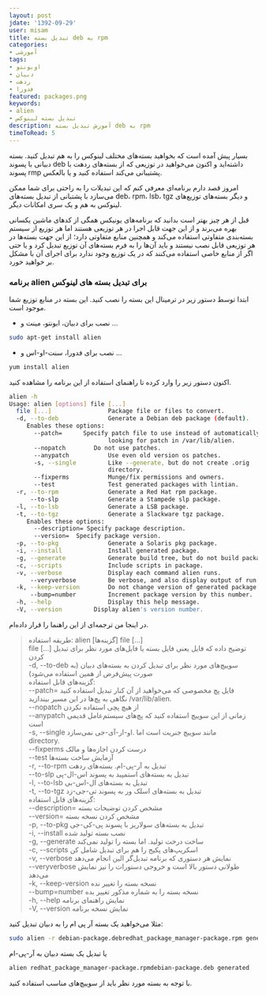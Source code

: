 ```yaml
---
layout: post
jdate: '1392-09-29'
user: misam
title: تبدیل بسته deb به rpm
categories:
- آموزشی
tags:
- اوبونتو 
- دبیان
- ردهت
- فدورا
featured: packages.png
keywords:
- alien
- تبدیل بسته لینوکس
description: آموزش تبدیل بسته deb به rpm
timeToRead: 5
---
```


بسیار پیش آمده است که بخواهید بسته‌های مختلف لینوکس را به هم تبدیل کنید. بسته دبیانی با پسوند deb داشته‌اید و اکنون می‌خواهید در توزیعی که از بسته‌های ردهت با پسوند rmp پشتیبانی می‌کند استفاده کنید و یا بالعکس.

امروز قصد دارم برنامه‌ای معرفی کنم که این تبدیلات را به راحتی برای شما ممکن می‌سازد با پشتبانی از تبدیل بسته‌های deb، rpm، lsb، tgz و دیگر بسته‌های توزیع‌های لینوکس به هم و یک سری امکانات دیگر.

قبل از هر چیز بهتر است بدانید که برنامه‌های یونیکس همگی از کدهای ماشین یکسانی بهره می‌برند و از این جهت قابل اجرا در هر توزیعی هستند اما هر توزیع از سیستم بسته‌بندی متفاوتی استفاده می‌کند و همچنین منابع متفاوتی دارد؛ از این جهت بسته‌ها در هر توزیعی قابل نصب نیستند و باید آن‌ها را به فرم بسته‌های آن توزیع تبدیل کرد و یا حتی اگر از منابع خاصی استفاده می‌کنند که در یک توزیع وجود ندارد برای اجرای آن با مشکل بر خواهید خورد.

### برنامه alien برای تبدیل بسته های لینوکس

ابتدا توسط دستور زیر در ترمینال این بسته را نصب کنید. این بسته در منابع توزیع شما موجود است.

- نصب برای دبیان، ابونتو، مینت و ...

```sh
sudo apt-get install alien
```

- نصب برای فدورا، سنت-او-اس و ...

```sh
yum install alien
```

اکنون دستور زیر را وارد کرده تا راهنمای استفاده از این برنامه را مشاهده کنید.

```sh
alien -h
Usage: alien [options] file [...]
  file [...]                Package file or files to convert.
  -d, --to-deb              Generate a Debian deb package (default).
     Enables these options:
       --patch=      Specify patch file to use instead of automatically
                            looking for patch in /var/lib/alien.
       --nopatch	    Do not use patches.
       --anypatch           Use even old version os patches.
       -s, --single         Like --generate, but do not create .orig
                            directory.
       --fixperms           Munge/fix permissions and owners.
       --test               Test generated packages with lintian.
  -r, --to-rpm              Generate a Red Hat rpm package.
      --to-slp              Generate a Stampede slp package.
  -l, --to-lsb              Generate a LSB package.
  -t, --to-tgz              Generate a Slackware tgz package.
     Enables these options:
       --description= Specify package description.
       --version=  Specify package version.
  -p, --to-pkg              Generate a Solaris pkg package.
  -i, --install             Install generated package.
  -g, --generate            Generate build tree, but do not build package.
  -c, --scripts             Include scripts in package.
  -v, --verbose             Display each command alien runs.
      --veryverbose         Be verbose, and also display output of run commands.
  -k, --keep-version        Do not change version of generated package.
      --bump=number         Increment package version by this number.
  -h, --help                Display this help message.
  -V, --version		    Display alien's version number.
```

در اینجا من ترجمه‌ای از این راهنما را قرار داده‌ام.

> طریقه استفاده: alien [گزینه‌ها] file [...]  
> file [...] توضیح داده که فایل یعنی فایل بسته یا فایل‌های مورد نظر برای تبدیل کردن  
> -d, --to-deb سوییچ‌های مورد نظر برای تبدیل کردن به بسته‌های دبیان (به صورت پیش‌فرض از همین استفاده می‌شود)  
> گزینه‌های قابل استفاده:  
> --patch= فایل پچ مخصوصی که می‌خواهید از آن کنار تبدیل استفاده کنید  
> نگاهی به پچ‌ها در این مسیر بیندازید /var/lib/alien.  
> --nopatch از هیچ پچی استفاده نکردن  
> --anypatch زمانی از این سوییچ استفاده کنید که پچ‌های سیستم‌عامل قدیمی است  
> -s, --single مانند سوییچ جنریت است اما .او-ار-آی-جی نمی‌سازد  
> directory.  
> --fixperms درست کردن اجازه‌ها و مالک  
> --test آزمایش ساخت بسته‌ها  
> -r, --to-rpm تبدیل به آر-پی‌-ام. بسته‌های ردهت  
> --to-slp تبدیل به بسته‌های استمپید به پسوند اس-ال-پی  
> -l, --to-lsb تبدیل به بسته‌های ال-اس-بی  
> -t, --to-tgz تبدیل به بسته‌های اسلک ور به پسوند تی-جی-زد  
> گزینه‌های قابل استفاده:  
> --description= مشخص کردن توضیحات بسته  
> --version= مشخص کردن نسخه بسته  
> -p, --to-pkg تبدیل به بسته‌های سولاریز با پسوند پی-کی-جی  
> -i, --install نصب بسته تولید شده  
> -g, --generate ساخت درخت تولید. اما بسته را تولید نمی‌کند  
> -c, --scripts اسکریپ‌های پکیج را هم برای تبدیل شامل کن  
> -v, --verbose نمایش هر دستوری که برنامه تبدیل‌گر الین انجام می‌دهد  
> --veryverbose طولانی دستور بالا است و خروجی دستورات را نیز نمایش می‌دهد  
> -k, --keep-version نسخه بسته را تغییر نده  
> --bump=number نسخه بسته را به شماره مذکور تغییر بده  
> -h, --help نمایش راهنمای برنامه  
> -V, --version نمایش نسخه برنامه

مثلا می‌خواهید یک بسته آر پی ام را به دبیان تبدیل کنید:

```sh
sudo alien -r debian-package.debredhat_package_manager-package.rpm generated
```

یا تبدیل یک بسته دبیان به آر-پی-ام

```sh
alien redhat_package_manager-package.rpmdebian-package.deb generated
```

با توجه به بسته مورد نظر باید از سوییچ‌های مناسب استفاده کنید.